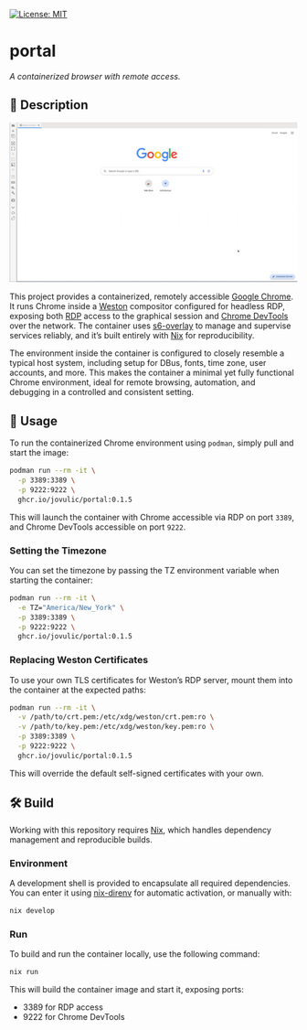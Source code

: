 [![License: MIT](https://img.shields.io/badge/license-MIT-blue.svg)](https://opensource.org/licenses/MIT)

# portal

_A containerized browser with remote access._

## 📌 Description

<div style="text-align: center;">
  <img src="img/screenshot.png" alt="Screenshot of Portal via RDP" style="width: 600px;" />
</div>

This project provides a containerized, remotely accessible [Google Chrome](https://www.google.com/intl/en_ca/chrome/). It runs Chrome inside a [Weston](https://wayland.pages.freedesktop.org/weston/) compositor configured for headless RDP, exposing both [RDP](https://www.freerdp.com/) access to the graphical session and [Chrome DevTools](https://chromedevtools.github.io/devtools-protocol/) over the network. The container uses [s6-overlay](https://github.com/just-containers/s6-overlay) to manage and supervise services reliably, and it’s built entirely with [Nix](https://nixos.org/) for reproducibility.

The environment inside the container is configured to closely resemble a typical host system, including setup for DBus, fonts, time zone, user accounts, and more. This makes the container a minimal yet fully functional Chrome environment, ideal for remote browsing, automation, and debugging in a controlled and consistent setting.

## 🚀 Usage

To run the containerized Chrome environment using `podman`, simply pull and start the image:

```bash
podman run --rm -it \
  -p 3389:3389 \
  -p 9222:9222 \
  ghcr.io/jovulic/portal:0.1.5
```

This will launch the container with Chrome accessible via RDP on port `3389`, and Chrome DevTools accessible on port `9222`.

### Setting the Timezone

You can set the timezone by passing the TZ environment variable when starting the container:

```bash
podman run --rm -it \
  -e TZ="America/New_York" \
  -p 3389:3389 \
  -p 9222:9222 \
  ghcr.io/jovulic/portal:0.1.5
```

### Replacing Weston Certificates

To use your own TLS certificates for Weston’s RDP server, mount them into the container at the expected paths:

```bash
podman run --rm -it \
  -v /path/to/crt.pem:/etc/xdg/weston/crt.pem:ro \
  -v /path/to/key.pem:/etc/xdg/weston/key.pem:ro \
  -p 3389:3389 \
  -p 9222:9222 \
  ghcr.io/jovulic/portal:0.1.5
```

This will override the default self-signed certificates with your own.

## 🛠️ Build

Working with this repository requires [Nix](https://nixos.org/), which handles dependency management and reproducible builds.

### Environment

A development shell is provided to encapsulate all required dependencies. You can enter it using [nix-direnv](https://github.com/nix-community/nix-direnv) for automatic activation, or manually with:

```bash
nix develop
```

### Run

To build and run the container locally, use the following command:

```bash
nix run
```

This will build the container image and start it, exposing ports:

- 3389 for RDP access
- 9222 for Chrome DevTools
